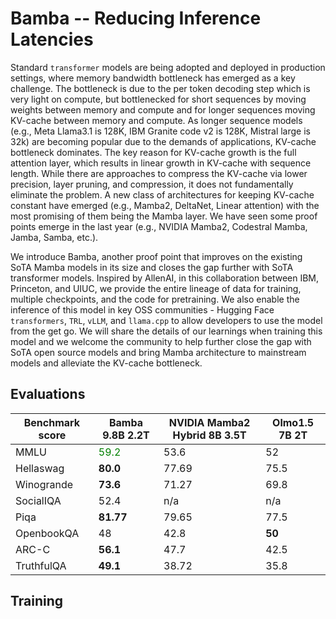 # Bamba -- Reducing Inference Latencies
Standard `transformer` models are being adopted and deployed in production settings, where memory bandwidth bottleneck has emerged as a key challenge. The bottleneck is due to the per token decoding step which is very light on compute, but bottlenecked for short sequences by moving weights between memory and compute and for longer sequences moving KV-cache between memory and compute. As longer sequence models (e.g., Meta Llama3.1 is 128K, IBM Granite code v2 is 128K, Mistral large is 32k) are becoming popular due to the demands of applications, KV-cache bottleneck dominates. The key reason for KV-cache growth is the full attention layer, which results in linear growth in KV-cache with sequence length. While there are approaches to compress the KV-cache via lower precision, layer pruning, and compression, it does not fundamentally eliminate the problem. A new class of architectures for keeping KV-cache constant have emerged (e.g., Mamba2, DeltaNet, Linear attention) with the most promising of them being the Mamba layer. We have seen some proof points emerge in the last year (e.g., NVIDIA Mamba2, Codestral Mamba, Jamba, Samba, etc.).

We introduce Bamba, another proof point that improves on the existing SoTA Mamba models in its size and closes the gap further with SoTA transformer models. Inspired by AllenAI, in this collaboration between IBM, Princeton, and UIUC, we provide the entire lineage of data for training, multiple checkpoints, and the code for pretraining. We also enable the inference of this model in key OSS communities - Hugging Face `transformers`, `TRL`, `vLLM`, and `llama.cpp` to allow developers to use the model from the get go. We will share the details of our learnings when training this model and we welcome the community to help further close the gap with SoTA open source models and bring Mamba architecture to mainstream models and alleviate the KV-cache bottleneck.

## Evaluations

| Benchmark score | Bamba 9.8B 2.2T | NVIDIA Mamba2 Hybrid 8B 3.5T | Olmo1.5 7B 2T |
|----------|----------|----------|-------|
| MMLU |  <span style="color:green">59.2</span>  |    53.6 |     52  |
| Hellaswag | **80.0** |  77.69  |  75.5 |
|   Winogrande | **73.6** | 71.27 | 69.8 |
| SocialIQA | 52.4 | n/a | n/a |
| Piqa | **81.77** | 79.65 | 77.5 |
| OpenbookQA | 48 | 42.8 | **50** |
| ARC-C | **56.1** | 47.7 | 42.5 |
| TruthfulQA | **49.1** | 38.72 | 35.8 |


## Training

## 
